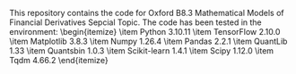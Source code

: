 This repository contains the code for Oxford B8.3 Mathematical Models of Financial Derivatives Sepcial Topic. The code has been tested in the environment:
\begin{itemize}
    \item Python $3.10.11$
    \item TensorFlow $2.10.0$
    \item Matplotlib $3.8.3$
    \item Numpy $1.26.4$
    \item Pandas $2.2.1$
    \item QuantLib $1.33$
    \item Quantsbin $1.0.3$
    \item Scikit-learn $1.4.1$
    \item Scipy $1.12.0$
    \item Tqdm $4.66.2$
\end{itemize}
